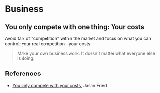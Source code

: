 # Business

## You only compete with one thing: Your costs

Avoid talk of "competition" within the market and focus on what you can control; your real competition - your costs.

> Make your own business work. It doesn't matter what everyone else is doing.

## References

- [You only compete with your costs](https://x.com/jasonfried/status/1849514594945102320), Jason Fried
